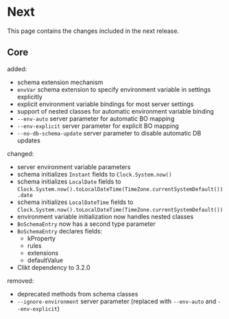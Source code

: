 # Next

This page contains the changes included in the next release.

## Core

added:

- schema extension mechanism
- `envVar` schema extension to specify environment variable in settings explicitly
- explicit environment variable bindings for most server settings
- support of nested classes for automatic environment variable binding
- `--env-auto` server parameter for automatic BO mapping
- `--env-explicit` server parameter for explicit BO mapping
- `--no-db-schema-update` server parameter to disable automatic DB updates

changed:

- server environment variable parameters
- schema initializes `Instant` fields to `Clock.System.now()`
- schema initializes `LocalDate` fields to `Clock.System.now().toLocalDateTime(TimeZone.currentSystemDefault()).date`
- schema initializes `LocalDateTime` fields to `Clock.System.now().toLocalDateTime(TimeZone.currentSystemDefault())`
- environment variable initialization now handles nested classes
- `BoSchemaEntry` now has a second type parameter
- `BoSchemaEntry` declares fields:
    - kProperty
    - rules
    - extensions
    - defaultValue
- Clikt dependency to 3.2.0

removed:

- deprecated methods from schema classes
- `--ignore-environment` server parameter (replaced with `--env-auto` and `--env-explicit`)